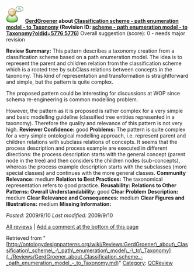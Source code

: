 [![](../images/thumb/2/29/Reviewer.png/48px-Reviewer.png)](../Image/Reviewer.png.md "Reviewer.png")
__[GerdGroener](../User/GerdGroener.md "User:GerdGroener") about [Classification scheme - path enumeration model - to Taxonomy](../Submissions/Classification_scheme_-_path_enumeration_model_-_to_Taxonomy.md "Submissions:Classification scheme - path enumeration model - to Taxonomy") (Revision ID: [scheme - path enumeration model - to Taxonomy?oldid=5776 5776](../Submissions/Classification.md "http://ontologydesignpatterns.org/wiki/Submissions:Classification"))__
Overall suggestion (score): 0 - needs major revision




 __Review Summary:__ This pattern describes a taxonomy creation from a classification scheme based on a path enumeration model.
The idea is to represent the parent and children relation from the classification scheme which is a rooted tree by subClass relations between concepts in the taxonomy.
This kind of representation and transformation is straightforward and simple, but the pattern is quite complex.


The proposed pattern could be interesting for discussions at WOP since schema re-engineering is common modelling problem.



However, the pattern as it is proposed is rather complex for a very simple and basic modelling guideline (classified tree entities represented in a taxonomy). Therefore the quality and relevance of this pattern is not very high.
__Reviewer Confidence:__ good
__Problems:__ The pattern is quite complex for a very simple ontological modelling approach, i.e. represent parent and children relations with subclass relations of concepts.
It seems that the process description and process example are executed in different directions: the process description starts with the general concept (parent node in the tree) and then considers the children nodes (sub-concepts), whereas the process example description starts with the subclasses (more special classes) and continues with the more general classes.
__Community Relevance:__ medium
__Relation to Best Practices:__ The taxonomical representation refers to good practice.
__Reusability:__ 
__Relations to Other Patterns:__ 
__Overall Understandability:__ good
__Clear Problem Description:__ medium
__Clear Relevance and Consequences:__ medium
__Clear Figures and Illustrations:__ medium
__Missing Information:__ 

_Posted:_ 2009/9/10 _Last modified:_ 2009/9/10



[All reviews](../Reviews/Main.md "Reviews:Main") | [Add a comment at the bottom of this page](index.php@title=Odp%253AAdd_comment&target=../Reviews/GerdGroener_about_Classification_scheme_-_path_enumeration_model_-_to_Taxonomy.md#New_comment "http://ontologydesignpatterns.org/wiki/index.php?title=Odp:Add_comment&target=Reviews:GerdGroener_about_Classification_scheme_-_path_enumeration_model_-_to_Taxonomy#New_comment")


Retrieved from "[http://ontologydesignpatterns.org/wiki/Reviews:GerdGroener\_about\_Classification\_scheme\_-\_path\_enumeration\_model\_-\_to\_Taxonomy](../Reviews/GerdGroener_about_Classification_scheme_-_path_enumeration_model_-_to_Taxonomy.md)"
 [Category](http://ontologydesignpatterns.org/wiki/Special:Categories "Special:Categories"): [QCReview](../Category/QCReview.md "Category:QCReview")